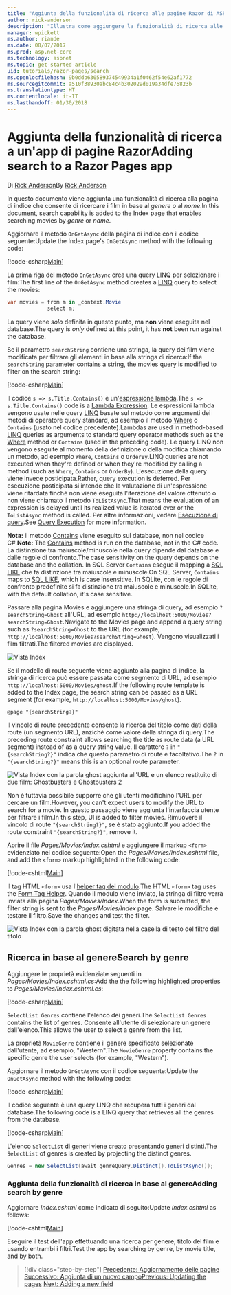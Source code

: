 ```yaml
---
title: "Aggiunta della funzionalità di ricerca alle pagine Razor di ASP.NET Core MVC"
author: rick-anderson
description: "Illustra come aggiungere la funzionalità di ricerca alle pagine Razor di ASP.NET Core"
manager: wpickett
ms.author: riande
ms.date: 08/07/2017
ms.prod: asp.net-core
ms.technology: aspnet
ms.topic: get-started-article
uid: tutorials/razor-pages/search
ms.openlocfilehash: 9b0ddb630589374549934a1f0462f54e62af1772
ms.sourcegitcommit: a510f38930abc84c4b302029d019a34dfe76823b
ms.translationtype: HT
ms.contentlocale: it-IT
ms.lasthandoff: 01/30/2018
---
```

# <a name="adding-search-to-a-razor-pages-app"></a><span data-ttu-id="d7b10-103">Aggiunta della funzionalità di ricerca a un'app di pagine Razor</span><span class="sxs-lookup"><span data-stu-id="d7b10-103">Adding search to a Razor Pages app</span></span>

<span data-ttu-id="d7b10-104">Di [Rick Anderson](https://twitter.com/RickAndMSFT)</span><span class="sxs-lookup"><span data-stu-id="d7b10-104">By [Rick Anderson](https://twitter.com/RickAndMSFT)</span></span>

<span data-ttu-id="d7b10-105">In questo documento viene aggiunta una funzionalità di ricerca alla pagina di indice che consente di ricercare i film in base al *genere* o al *nome*.</span><span class="sxs-lookup"><span data-stu-id="d7b10-105">In this document, search capability is added to the Index page that enables searching movies by *genre* or *name*.</span></span>

<span data-ttu-id="d7b10-106">Aggiornare il metodo `OnGetAsync` della pagina di indice con il codice seguente:</span><span class="sxs-lookup"><span data-stu-id="d7b10-106">Update the Index page's `OnGetAsync` method with the following code:</span></span>

[!code-csharp[Main](razor-pages-start/sample/RazorPagesMovie/Pages/Movies/Index.cshtml.cs?name=snippet_1stSearch)]

<span data-ttu-id="d7b10-107">La prima riga del metodo `OnGetAsync` crea una query [LINQ](https://docs.microsoft.com/dotnet/csharp/programming-guide/concepts/linq/) per selezionare i film:</span><span class="sxs-lookup"><span data-stu-id="d7b10-107">The first line of the `OnGetAsync` method creates a [LINQ](https://docs.microsoft.com/dotnet/csharp/programming-guide/concepts/linq/) query to select the movies:</span></span>

```csharp
var movies = from m in _context.Movie
             select m;
```

<span data-ttu-id="d7b10-108">La query viene *solo* definita in questo punto, ma **non** viene eseguita nel database.</span><span class="sxs-lookup"><span data-stu-id="d7b10-108">The query is *only* defined at this point, it has **not** been run against the database.</span></span>

<span data-ttu-id="d7b10-109">Se il parametro `searchString` contiene una stringa, la query dei film viene modificata per filtrare gli elementi in base alla stringa di ricerca:</span><span class="sxs-lookup"><span data-stu-id="d7b10-109">If the `searchString` parameter contains a string, the movies query is modified to filter on the search string:</span></span>

[!code-csharp[Main](razor-pages-start/sample/RazorPagesMovie/Pages/Movies/Index.cshtml.cs?name=snippet_SearchNull)]

<span data-ttu-id="d7b10-110">Il codice `s => s.Title.Contains()` è un'[espressione lambda](https://docs.microsoft.com/dotnet/csharp/programming-guide/statements-expressions-operators/lambda-expressions).</span><span class="sxs-lookup"><span data-stu-id="d7b10-110">The `s => s.Title.Contains()` code is a [Lambda Expression](https://docs.microsoft.com/dotnet/csharp/programming-guide/statements-expressions-operators/lambda-expressions).</span></span> <span data-ttu-id="d7b10-111">Le espressioni lambda vengono usate nelle query [LINQ](https://docs.microsoft.com/dotnet/csharp/programming-guide/concepts/linq/) basate sul metodo come argomenti dei metodi di operatore query standard, ad esempio il metodo [Where](https://docs.microsoft.com/dotnet/csharp/programming-guide/concepts/linq/query-syntax-and-method-syntax-in-linq) o `Contains` (usato nel codice precedente).</span><span class="sxs-lookup"><span data-stu-id="d7b10-111">Lambdas are used in method-based [LINQ](https://docs.microsoft.com/dotnet/csharp/programming-guide/concepts/linq/) queries as arguments to standard query operator methods such as the [Where](https://docs.microsoft.com/dotnet/csharp/programming-guide/concepts/linq/query-syntax-and-method-syntax-in-linq) method or `Contains` (used in the preceding code).</span></span> <span data-ttu-id="d7b10-112">Le query LINQ non vengono eseguite al momento della definizione o della modifica chiamando un metodo, ad esempio `Where`, `Contains` o `OrderBy`.</span><span class="sxs-lookup"><span data-stu-id="d7b10-112">LINQ queries are not executed when they're defined or when they're modified by calling a method (such as `Where`, `Contains`  or `OrderBy`).</span></span> <span data-ttu-id="d7b10-113">L'esecuzione della query viene invece posticipata.</span><span class="sxs-lookup"><span data-stu-id="d7b10-113">Rather, query execution is deferred.</span></span> <span data-ttu-id="d7b10-114">Per esecuzione posticipata si intende che la valutazione di un'espressione viene ritardata finché non viene eseguita l'iterazione del valore ottenuto o non viene chiamato il metodo `ToListAsync`.</span><span class="sxs-lookup"><span data-stu-id="d7b10-114">That means the evaluation of an expression is delayed until its realized value is iterated over or the `ToListAsync` method is called.</span></span> <span data-ttu-id="d7b10-115">Per altre informazioni, vedere [Esecuzione di query](https://docs.microsoft.com/dotnet/framework/data/adonet/ef/language-reference/query-execution).</span><span class="sxs-lookup"><span data-stu-id="d7b10-115">See [Query Execution](https://docs.microsoft.com/dotnet/framework/data/adonet/ef/language-reference/query-execution) for more information.</span></span>

<span data-ttu-id="d7b10-116">**Nota:** il metodo [Contains](https://docs.microsoft.com//dotnet/api/system.data.objects.dataclasses.entitycollection-1.contains) viene eseguito sul database, non nel codice C#.</span><span class="sxs-lookup"><span data-stu-id="d7b10-116">**Note:** The [Contains](https://docs.microsoft.com//dotnet/api/system.data.objects.dataclasses.entitycollection-1.contains) method is run on the database, not in the C# code.</span></span> <span data-ttu-id="d7b10-117">La distinzione tra maiuscole/minuscole nella query dipende dal database e dalle regole di confronto.</span><span class="sxs-lookup"><span data-stu-id="d7b10-117">The case sensitivity on the query depends on the database and the collation.</span></span> <span data-ttu-id="d7b10-118">In SQL Server `Contains` esegue il mapping a [SQL LIKE](https://docs.microsoft.com/sql/t-sql/language-elements/like-transact-sql) che fa distinzione tra maiuscole e minuscole.</span><span class="sxs-lookup"><span data-stu-id="d7b10-118">On SQL Server, `Contains` maps to [SQL LIKE](https://docs.microsoft.com/sql/t-sql/language-elements/like-transact-sql), which is case insensitive.</span></span> <span data-ttu-id="d7b10-119">In SQLite, con le regole di confronto predefinite si fa distinzione tra maiuscole e minuscole.</span><span class="sxs-lookup"><span data-stu-id="d7b10-119">In SQLite, with the default collation, it's case sensitive.</span></span>

<span data-ttu-id="d7b10-120">Passare alla pagina Movies e aggiungere una stringa di query, ad esempio `?searchString=Ghost` all'URL, ad esempio `http://localhost:5000/Movies?searchString=Ghost`.</span><span class="sxs-lookup"><span data-stu-id="d7b10-120">Navigate to the Movies page and append a query string such as `?searchString=Ghost` to the URL (for example, `http://localhost:5000/Movies?searchString=Ghost`).</span></span> <span data-ttu-id="d7b10-121">Vengono visualizzati i film filtrati.</span><span class="sxs-lookup"><span data-stu-id="d7b10-121">The filtered movies are displayed.</span></span>

![Vista Index](search/_static/ghost.png)

<span data-ttu-id="d7b10-123">Se il modello di route seguente viene aggiunto alla pagina di indice, la stringa di ricerca può essere passata come segmento di URL, ad esempio `http://localhost:5000/Movies/ghost`.</span><span class="sxs-lookup"><span data-stu-id="d7b10-123">If the following route template is added to the Index page, the search string can be passed as a URL segment (for example, `http://localhost:5000/Movies/ghost`).</span></span>

```cshtml
@page "{searchString?}"
```

<span data-ttu-id="d7b10-124">Il vincolo di route precedente consente la ricerca del titolo come dati della route (un segmento URL), anziché come valore della stringa di query.</span><span class="sxs-lookup"><span data-stu-id="d7b10-124">The preceding route constraint allows searching the title as route data (a URL segment) instead of as a query string value.</span></span>  <span data-ttu-id="d7b10-125">Il carattere `?` in `"{searchString?}"` indica che questo parametro di route è facoltativo.</span><span class="sxs-lookup"><span data-stu-id="d7b10-125">The `?` in `"{searchString?}"` means this is an optional route parameter.</span></span>

![Vista Index con la parola ghost aggiunta all'URL e un elenco restituito di due film: Ghostbusters e Ghostbusters 2](search/_static/g2.png)

<span data-ttu-id="d7b10-127">Non è tuttavia possibile supporre che gli utenti modifichino l'URL per cercare un film.</span><span class="sxs-lookup"><span data-stu-id="d7b10-127">However, you can't expect users to modify the URL to search for a movie.</span></span> <span data-ttu-id="d7b10-128">In questo passaggio viene aggiunta l'interfaccia utente per filtrare i film.</span><span class="sxs-lookup"><span data-stu-id="d7b10-128">In this step, UI is added to filter movies.</span></span> <span data-ttu-id="d7b10-129">Rimuovere il vincolo di route `"{searchString?}"`, se è stato aggiunto.</span><span class="sxs-lookup"><span data-stu-id="d7b10-129">If you added the route constraint `"{searchString?}"`, remove it.</span></span>

<span data-ttu-id="d7b10-130">Aprire il file *Pages/Movies/Index.cshtml* e aggiungere il markup `<form>` evidenziato nel codice seguente:</span><span class="sxs-lookup"><span data-stu-id="d7b10-130">Open the *Pages/Movies/Index.cshtml* file, and add the `<form>` markup highlighted in the following code:</span></span>

[!code-cshtml[Main](razor-pages-start/sample/RazorPagesMovie/Pages/Movies/Index2.cshtml?highlight=14-19&range=1-22)]

<span data-ttu-id="d7b10-131">Il tag HTML `<form>` usa l'[helper tag del modulo](xref:mvc/views/working-with-forms#the-form-tag-helper).</span><span class="sxs-lookup"><span data-stu-id="d7b10-131">The HTML `<form>` tag uses the [Form Tag Helper](xref:mvc/views/working-with-forms#the-form-tag-helper).</span></span> <span data-ttu-id="d7b10-132">Quando il modulo viene inviato, la stringa di filtro verrà inviata alla pagina *Pages/Movies/Index*.</span><span class="sxs-lookup"><span data-stu-id="d7b10-132">When the form is submitted, the filter string is sent to the *Pages/Movies/Index* page.</span></span> <span data-ttu-id="d7b10-133">Salvare le modifiche e testare il filtro.</span><span class="sxs-lookup"><span data-stu-id="d7b10-133">Save the changes and test the filter.</span></span>

![Vista Index con la parola ghost digitata nella casella di testo del filtro del titolo](search/_static/filter.png)

## <a name="search-by-genre"></a><span data-ttu-id="d7b10-135">Ricerca in base al genere</span><span class="sxs-lookup"><span data-stu-id="d7b10-135">Search by genre</span></span>

<span data-ttu-id="d7b10-136">Aggiungere le proprietà evidenziate seguenti in *Pages/Movies/Index.cshtml.cs*:</span><span class="sxs-lookup"><span data-stu-id="d7b10-136">Add the the following highlighted properties to *Pages/Movies/Index.cshtml.cs*:</span></span>

[!code-csharp[Main](razor-pages-start/sample/RazorPagesMovie/Pages/Movies/Index.cshtml.cs?name=snippet_newProps&highlight=11-)]

<span data-ttu-id="d7b10-137">`SelectList Genres` contiene l'elenco dei generi.</span><span class="sxs-lookup"><span data-stu-id="d7b10-137">The `SelectList Genres` contains the list of genres.</span></span> <span data-ttu-id="d7b10-138">Consente all'utente di selezionare un genere dall'elenco.</span><span class="sxs-lookup"><span data-stu-id="d7b10-138">This allows the user to select a genre from the list.</span></span>

<span data-ttu-id="d7b10-139">La proprietà `MovieGenre` contiene il genere specificato selezionate dall'utente, ad esempio, "Western".</span><span class="sxs-lookup"><span data-stu-id="d7b10-139">The `MovieGenre` property contains the specific genre the user selects (for example, "Western").</span></span>

<span data-ttu-id="d7b10-140">Aggiornare il metodo `OnGetAsync` con il codice seguente:</span><span class="sxs-lookup"><span data-stu-id="d7b10-140">Update the `OnGetAsync` method with the following code:</span></span>

[!code-csharp[Main](razor-pages-start/sample/RazorPagesMovie/Pages/Movies/Index.cshtml.cs?name=snippet_SearchGenre)]

<span data-ttu-id="d7b10-141">Il codice seguente è una query LINQ che recupera tutti i generi dal database.</span><span class="sxs-lookup"><span data-stu-id="d7b10-141">The following code is a LINQ query that retrieves all the genres from the database.</span></span>

[!code-csharp[Main](razor-pages-start/sample/RazorPagesMovie/Pages/Movies/Index.cshtml.cs?name=snippet_LINQ)]

<span data-ttu-id="d7b10-142">L'elenco `SelectList` di generi viene creato presentando generi distinti.</span><span class="sxs-lookup"><span data-stu-id="d7b10-142">The `SelectList` of genres is created by projecting the distinct genres.</span></span>

<!-- BUG in OPS
Tag snippet_selectlist's start line '75' should be less than end line '29' when resolving "[!code-csharp[Main](razor-pages-start/sample/RazorPagesMovie/Pages/Movies/Index.cshtml.cs?name=snippet_SelectList)]"

There's no start line.

[!code-csharp[Main](razor-pages-start/sample/RazorPagesMovie/Pages/Movies/Index.cshtml.cs?name=snippet_SelectList)]
-->

```csharp
Genres = new SelectList(await genreQuery.Distinct().ToListAsync());
```

### <a name="adding-search-by-genre"></a><span data-ttu-id="d7b10-143">Aggiunta della funzionalità di ricerca in base al genere</span><span class="sxs-lookup"><span data-stu-id="d7b10-143">Adding search by genre</span></span>

<span data-ttu-id="d7b10-144">Aggiornare *Index.cshtml* come indicato di seguito:</span><span class="sxs-lookup"><span data-stu-id="d7b10-144">Update *Index.cshtml* as follows:</span></span>

[!code-cshtml[Main](razor-pages-start/sample/RazorPagesMovie/Pages/Movies/IndexFormGenreNoRating.cshtml?highlight=16-18&range=1-26)]

<span data-ttu-id="d7b10-145">Eseguire il test dell'app effettuando una ricerca per genere, titolo del film e usando entrambi i filtri.</span><span class="sxs-lookup"><span data-stu-id="d7b10-145">Test the app by searching by genre, by movie title, and by both.</span></span>

>[!div class="step-by-step"]
<span data-ttu-id="d7b10-146">[Precedente: Aggiornamento delle pagine](xref:tutorials/razor-pages/da1)
[Successivo: Aggiunta di un nuovo campo](xref:tutorials/razor-pages/new-field)</span><span class="sxs-lookup"><span data-stu-id="d7b10-146">[Previous: Updating the pages](xref:tutorials/razor-pages/da1)
[Next: Adding a new field](xref:tutorials/razor-pages/new-field)</span></span>
